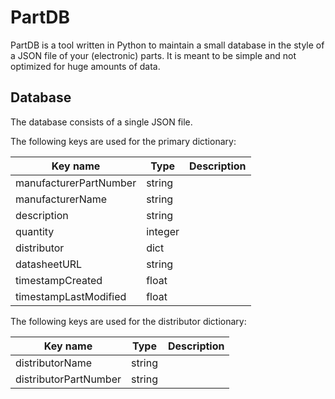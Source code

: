 # PartDB

PartDB is a tool written in Python to maintain a small database in the style of
a JSON file of your (electronic) parts. It is meant to be simple and not
optimized for huge amounts of data.

## Database

The database consists of a single JSON file.

The following keys are used for the primary dictionary:

| Key name               | Type    | Description   |
| ---------------------- | ------- | ------------- |
| manufacturerPartNumber | string  |               |
| manufacturerName       | string  |               |
| description            | string  |               |
| quantity               | integer |               |
| distributor            | dict    |               |
| datasheetURL           | string  |               |
| timestampCreated       | float   |               |
| timestampLastModified  | float   |               |

The following keys are used for the distributor dictionary:

| Key name               | Type    | Description   |
| ---------------------- | ------- | ------------- |
| distributorName        | string  |               |
| distributorPartNumber  | string  |               |
